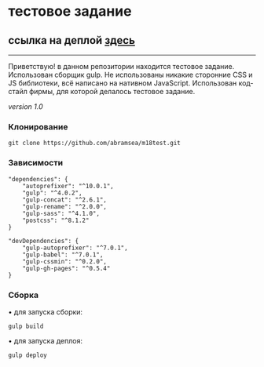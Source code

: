 # тестовое задание
## ссылка на деплой [здесь](https://abramsea.github.io/m18test/)

---

Приветствую! в данном репозитории находится тестовое задание.
Использован сборщик gulp.
Не использованы никакие сторонние CSS и JS библиотеки, всё написано на нативном JavaScript.
Использован код-стайл фирмы, для которой делалось тестовое задание.

_version 1.0_

### Клонирование

    git clone https://github.com/abramsea/m18test.git

### Зависимости

    "dependencies": {
        "autoprefixer": "^10.0.1",
        "gulp": "^4.0.2",
        "gulp-concat": "^2.6.1",
        "gulp-rename": "^2.0.0",
        "gulp-sass": "^4.1.0",
        "postcss": "^8.1.2"
    }

    "devDependencies": {
        "gulp-autoprefixer": "^7.0.1",
        "gulp-babel": "^7.0.1",
        "gulp-cssmin": "^0.2.0",
        "gulp-gh-pages": "^0.5.4"
    }

    
### Сборка

&bull; для запуска сборки:

    gulp build


&bull; для запуска деплоя:

    gulp deploy